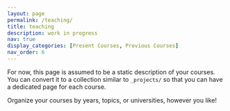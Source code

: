 ```yaml
---
layout: page
permalink: /teaching/
title: teaching
description: work in progress
nav: true
display_categories: [Present Courses, Previous Courses]
nav_order: 6
---
```


For now, this page is assumed to be a static description of your courses. You can convert it to a collection similar to `_projects/` so that you can have a dedicated page for each course.

Organize your courses by years, topics, or universities, however you like!
